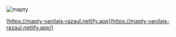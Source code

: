 
![mapty](https://user-images.githubusercontent.com/93304983/207848610-525c28f5-098c-43ba-9dab-25504cdc8554.png)

[https://mapty-vanilajs-razaul.netlify.app](https://mapty-vanilajs-razaul.netlify.app/)
